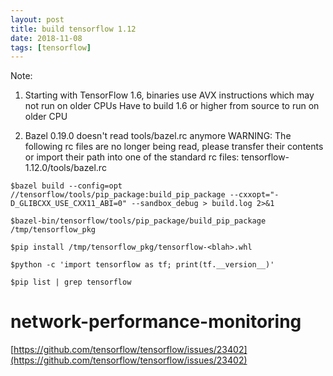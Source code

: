 ```yaml
---
layout: post
title: build tensorflow 1.12
date: 2018-11-08
tags: [tensorflow]
---
```



Note: 

1. Starting with TensorFlow 1.6, binaries use AVX instructions which may not run on older CPUs
      Have to build 1.6 or higher from source to run on older CPU

2. Bazel 0.19.0 doesn't read tools/bazel.rc anymore
WARNING: The following rc files are no longer being read, please transfer their contents or import their path into one of the standard rc files:
tensorflow-1.12.0/tools/bazel.rc

```
$bazel build --config=opt //tensorflow/tools/pip_package:build_pip_package --cxxopt="-D_GLIBCXX_USE_CXX11_ABI=0" --sandbox_debug > build.log 2>&1

$bazel-bin/tensorflow/tools/pip_package/build_pip_package /tmp/tensorflow_pkg

$pip install /tmp/tensorflow_pkg/tensorflow-<blah>.whl

$python -c 'import tensorflow as tf; print(tf.__version__)'

$pip list | grep tensorflow
```

# network-performance-monitoring
[https://github.com/tensorflow/tensorflow/issues/23402](https://github.com/tensorflow/tensorflow/issues/23402)



